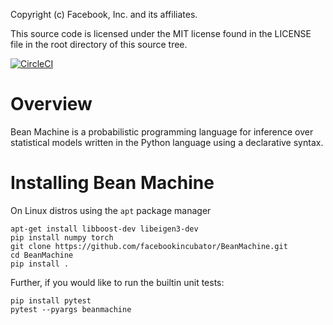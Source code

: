 Copyright (c) Facebook, Inc. and its affiliates.

This source code is licensed under the MIT license found in the
LICENSE file in the root directory of this source tree.

[![CircleCI](https://circleci.com/gh/facebookincubator/beanmachine.svg?style=svg&circle-token=39d1796c9ba26c78bba42dea57a9559742723be5)](https://circleci.com/gh/facebookincubator/workflows/beanmachine)

# Overview

Bean Machine is a probabilistic programming language for inference over statistical models written in the Python language using a declarative syntax.

# Installing Bean Machine
On Linux distros using the `apt` package manager

    apt-get install libboost-dev libeigen3-dev
    pip install numpy torch
    git clone https://github.com/facebookincubator/BeanMachine.git
    cd BeanMachine
    pip install .

Further, if you would like to run the builtin unit tests:

    pip install pytest
    pytest --pyargs beanmachine
